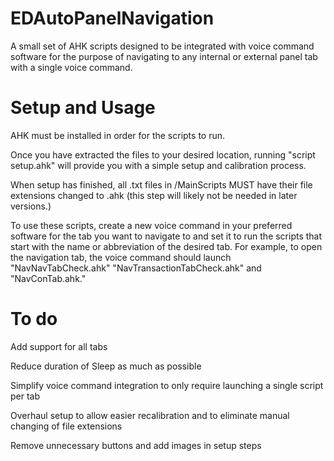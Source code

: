 # EDAutoPanelNavigation
A small set of AHK scripts designed to be integrated with voice command software for the purpose of navigating to any internal or external panel tab with a single voice command.
# Setup and Usage
AHK must be installed in order for the scripts to run.

Once you have extracted the files to your desired location, running "script setup.ahk" will provide you with a simple setup and calibration process.

When setup has finished, all .txt files in /MainScripts MUST have their file extensions changed to .ahk (this step will likely not be needed in later versions.)

To use these scripts, create a new voice command in your preferred software for the tab you want to navigate to and set it to run the scripts that start with the name or abbreviation of the desired tab. For example, to open the navigation tab, the voice command should launch "NavNavTabCheck.ahk" "NavTransactionTabCheck.ahk" and "NavConTab.ahk."
# To do
Add support for all tabs

Reduce duration of Sleep as much as possible

Simplify voice command integration to only require launching a single script per tab

Overhaul setup to allow easier recalibration and to eliminate manual changing of file extensions

Remove unnecessary buttons and add images in setup steps
